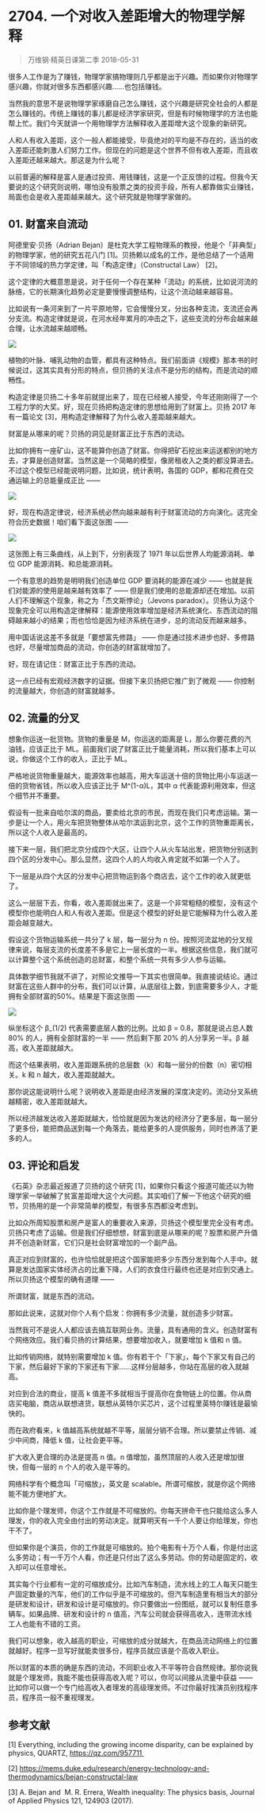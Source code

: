 # 2704. 一个对收入差距增大的物理学解释
> 万维钢·精英日课第二季
2018-05-31

很多人工作是为了赚钱，物理学家搞物理则几乎都是出于兴趣。而如果你对物理学感兴趣，你就对很多东西都感兴趣……也包括赚钱。

当然我的意思不是说物理学家琢磨自己怎么赚钱，这个兴趣是研究全社会的人都是怎么赚钱的。传统上赚钱的事儿都是经济学家研究，但是有时候物理学的方法也能帮上忙。我们今天就讲一个用物理学方法解释收入差距增大这个现象的新研究。

人和人有收入差距，这个一般人都能接受，毕竟绝对的平均是不存在的，适当的收入差距还能刺激人们努力工作。但现在的问题是这个世界不但有收入差距，而且收入差距还越来越大。那这是为什么呢？

以前普遍的解释是富人是通过投资、用钱赚钱，这是一个正反馈的过程。但我今天要说的这个研究则说明，哪怕没有股票之类的投资手段，所有人都靠做实业赚钱，局面也会是收入差距越来越大。这个研究就是物理学家做的。

## 01. 财富来自流动

阿德里安·贝扬（Adrian Bejan）是杜克大学工程物理系的教授，他是个「非典型」的物理学家，他的研究五花八门 [1]。贝扬赖以成名的工作，是他总结了一个适用于不同领域的热力学定律，叫「构造定律」（Constructal Law） [2]。

这个定律的大概意思是说，对于任何一个存在某种「流动」的系统，比如说河流的脉络，它的长期演化趋势必定是要慢慢调整结构，让这个流动越来越容易。

比如说有一条河来到了一片平原地带，它会慢慢分叉，分出各种支流，支流还会再分支流。构造定律就是说，在河水经年累月的冲击之下，这些支流的分布会越来越合理，让水流越来越顺畅。

![](https://raw.githubusercontent.com/dalong0514/selfstudy/master/图片链接/万维钢/2019077.jpg)

植物的叶脉、哺乳动物的血管，都具有这种特点。我们前面讲《规模》那本书的时候说过，这其实具有分形的特点，但贝扬的关注点不是分形的结构，而是流动的顺畅性。

构造定律是贝扬二十多年前就提出来了，现在已经被人接受，今年还刚刚得了一个工程力学的大奖。好，现在贝扬把构造定律的思想给用到了财富上。贝扬 2017 年有一篇论文 [3]，用构造定律解释了为什么收入差距越来越大。

财富是从哪来的呢？贝扬的洞见是财富正比于东西的流动。

比如你拥有一座矿山，这不能算你创造了财富。你得把矿石挖出来运送都别的地方去，才算是创造财富。当然这是一个简略的模型，像房租收入之类的都没算进去。不过这个模型已经能说明问题，比如说，统计表明，各国的 GDP，都和花费在交通运输上的总能量成正比 —— 

![](https://raw.githubusercontent.com/dalong0514/selfstudy/master/图片链接/万维钢/2019078.jpg)

好，现在构造定律说，经济系统必然向越来越有利于财富流动的方向演化。这完全符合历史数据！咱们看下面这张图 —— 

![](https://raw.githubusercontent.com/dalong0514/selfstudy/master/图片链接/万维钢/2019079.jpg)

这张图上有三条曲线，从上到下，分别表现了 1971 年以后世界人均能源消耗、单位 GDP 能源消耗、和总能源消耗。

一个有意思的趋势是明明我们创造单位 GDP 要消耗的能源在减少 —— 也就是我们对能源的使用是越来越有效率了 —— 但是我们使用的总能源却还在增加。以前人们不理解这个现象，称之为「杰文斯悖论」（Jevons paradox）。贝扬认为这个现象完全可以用构造定律解释：能源使用效率增加是经济系统演化、东西流动的阻碍越来越小的结果；而也恰恰是因为经济系统在进步，总的流动反而越来越多。

用中国话说这差不多就是「要想富先修路」 —— 你是通过技术进步也好、多修路也好，尽量增加商品的流动，你创造的财富就增加了。

好，现在请记住：财富正比于东西的流动。

这一点已经有宏观经济数字的证据。但接下来贝扬把它推广到了微观 —— 你控制的流量越大，你创造的财富就越多。

## 02. 流量的分叉

想象你运送一批货物。货物的重量是 M，你运送的距离是 L，那么你要花费的汽油钱，应该正比于 ML。前面我们说了财富正比于能量消耗，所以我们基本上可以说，你做这个工作的收入，正比于 ML。

严格地说货物重量越大，能源效率也越高，用大车运送十倍的货物比用小车运送一倍的货物省钱，所以收入应该正比于 M^(1-α)L，其中 α 代表能源利用效率，但这个细节并不重要。

假设有一批来自哈尔滨的商品，要卖给北京的市民，而现在我们只考虑运输。第一步是让一个人，用火车把货物整体从哈尔滨运到北京，这个工作的货物重距离长，所以这个人收入是最高的。

接下来一层，我们把北京分成四个大区，让四个人从火车站出发，把货物分别送到四个区的分发中心。那么显然，这四个人的人均收入肯定就不如第一个人了。

下一层是从四个大区的分发中心把货物运到各个商店去，这个工作的收入就更低了。

这么一层层下去，你看，收入差距就出来了。这是一个非常粗糙的模型，没有这个模型你也能明白人和人有收入差距。但是这个模型的好处是它能解释为什么收入差距会越变越大。

假设这个货物运输系统一共分了 k 层，每一层分为 n 份。按照河流盆地的分叉规律来说，每层支流的长度差不多是它上一层长度的一半。根据这些信息，我们就可以计算整个这个系统创造的总财富，和整个系统一共有多少人参与运输。

具体数学细节我就不讲了，对照论文推导一下其实也很简单。我直接说结论。通过财富在这些人群中的分布，我们可以计算，从底层往上数，到底需要多少人，才能拥有全部财富的50%。结果是下面这张图 ——

![](https://raw.githubusercontent.com/dalong0514/selfstudy/master/图片链接/万维钢/2019080.jpg)

纵坐标这个 β_(1/2) 代表需要底层人数的比例。比如 β = 0.8，那就是说占总人数 80% 的人，拥有全部财富的一半 —— 然后剩下那 20% 的人分享另一半。β 越高，收入差距就越大。

而这个结果表明，收入差距跟系统的总层数（k）和每一层分的份数（n）密切相关。k 和 n 越大，收入差距就越大。

那你说这能说明什么呢？说明收入差距是由经济发展的深度决定的。流动分叉系统越精密，收入差距就越大。

所以经济越发达收入差距就越大，恰恰就是因为发达的经济分了更多层，每一层分了更多份，能把商品送到每一个角落去，能给更多的人提供服务，同时也养活了更多的人。

## 03. 评论和启发

《石英》杂志最近报道了贝扬的这个研究 [1]，如果你只看这个报道可能还以为物理学家一举破解了贫富差距增大这个大问题。其实咱们了解一下他这个研究的细节，贝扬用的是一个非常简单的模型，有很多东西都没考虑到。

比如众所周知股票和房产是富人的重要收入来源，贝扬这个模型里完全没有考虑。贝扬只考虑了运输。但是我们仔细想想，财富到底是从哪来的呢？股票和房产升值并不创造新财富，它们只是社会财富增加的一个副产品。

真正对应到财富的，也许恰恰就是把这个国家能把多少东西分发到每个人手中。就算是发达国家实体经济占的比重下降，人们的衣食住行最终也还是对应到交通上。所以贝扬这个模型的确有道理 ——

所谓财富，就是东西的流动。

那如此说来，这就对你个人有个启发：你拥有多少流量，就创造多少财富。

当然我可不是说人人都应该去搞互联网业务。流量，具有通用的含义。创造财富有个网络效应。我们看贝扬的计算结果，想要增加收入，就要增加 k 值和 n 值。

比如传销网络，就特别需要增加 k 值。你有若干个「下家」，每个下家又有自己的下家，然后最好下家的下家还有下家……这样分层越多，你站在高层的收入就越高。

对应到合法的商业，提高 k 值差不多就相当于提高你在食物链上的位置。你从商店买电脑，商店从联想进货，联想从英特尔买芯片，这个过程里英特尔赚钱是最愉快的。

而在政府看来，k 值越高系统就越不平等，层层分销不合理。所以要禁止传销、减少中间商，降低 k 值，让社会更平等。

扩大收入更合理的办法是提高 n 值。n 值增加，虽然顶层的人收入还是增加很快，但每一层的 n 个人的收入是平等的。

网络科学有个概念叫「可缩放」，英文是 scalable。所谓可缩放，就是你这个网络能不能方便地扩大。

比如你是个理发师，你这个工作就是不可缩放的。你每天拼命干也只能给这么多人理发，你的收入完全由付出的劳动决定。就算明天有一千个人要让你给理发，你也干不了。

但如果你是个演员，你的工作就是可缩放的。拍个电影有十万个人看，你是付出这么多劳动；有一千万个人看，你还是只付出了这么多劳动。你的劳动是固定的，收入却可以任意增长。

其实每个行业都有一定的可缩放成分。比如汽车制造，流水线上的工人每天只能生产固定数量的汽车，他们的工作似乎是不可缩放的。但汽车制造里有相当大的部分是研发和设计，研发和设计是可缩放的。你只要做出一份图纸，就可以复制任意多辆车。如果品牌、研发和设计的 n 值高，汽车公司就会获得高收入，连带流水线工人也能有不错的工资。

我们可以想象，收入越高的职业，可缩放的成分就越大，在商品流动网络上的位置就越好。程序一旦写好就能卖很多份，程序员就应该是个高收入职业。

所以财富的本质的确是东西的流动，不同职业收入不平等符合自然规律。那你说我就是个理发师，我能不能也获得高收入呢？可以，你可以间接从流量中获益 —— 比如你可以做一个专门给高收入者理发的高级理发师。不过你最好找演员别找程序员，程序员一般不重视理发。

## 参考文献

[1] Everything, including the growing income disparity, can be explained by physics, QUARTZ, https://qz.com/957711 

[2] https://mems.duke.edu/research/energy-technology-and-thermodynamics/bejan-constructal-law

[3] A. Bejan and  M. R. Errera, Wealth inequality: The physics basis, Journal of Applied Physics 121, 124903 (2017).


